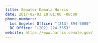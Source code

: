 ```yaml
---
title: Senator Kamala Harris
date: 2017-02-03 18:01:00 -08:00
phone-numbers:
  Los Angeles Office: "(213) 894-5000"
  DC Office: "(202) 224-3553"
website: https://www.harris.senate.gov/
---
```


